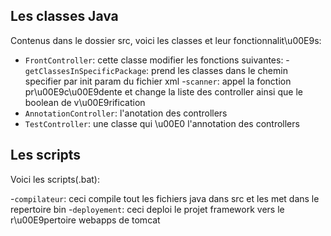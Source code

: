 ## Les classes Java

Contenus dans le dossier src, voici les classes et leur fonctionnalit\u00E9s:
- `FrontController`: cette classe modifier les fonctions suivantes:
    -`getClassesInSpecificPackage`: prend les classes dans le chemin specifier par init param du fichier xml
    -`scanner`: appel la fonction pr\u00E9c\u00E9dente et change la liste des controller ainsi que le boolean de v\u00E9rification
- `AnnotationController`: l'anotation des controllers
- `TestController`: une classe qui \u00E0 l'annotation des controllers

## Les scripts

Voici les scripts(.bat):

-`compilateur`: ceci compile tout les fichiers java dans src et les met dans le repertoire bin
-`deployement`: ceci deploi le projet framework vers le r\u00E9pertoire webapps de tomcat 